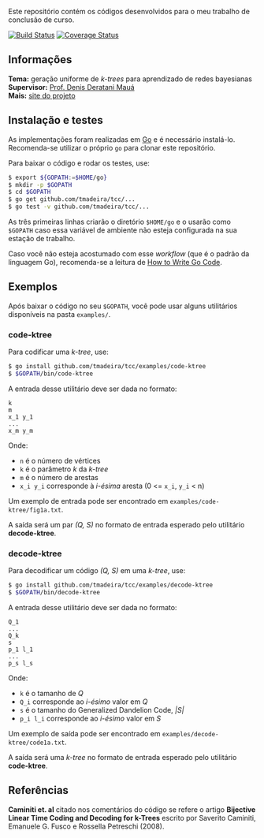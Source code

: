 Este repositório contém os códigos desenvolvidos para o meu trabalho de conclusão de curso.

[![Build Status](https://travis-ci.org/tmadeira/tcc.svg?branch=master)](https://travis-ci.org/tmadeira/tcc)
[![Coverage Status](https://coveralls.io/repos/github/tmadeira/tcc/badge.svg?branch=master)](https://coveralls.io/github/tmadeira/tcc?branch=master)

## Informações ##

**Tema:** geração uniforme de *k-trees* para aprendizado de redes bayesianas  
**Supervisor:** [Prof. Denis Deratani Mauá](http://www.ime.usp.br/~ddm/)  
**Mais:** [site do projeto](https://www.linux.ime.usp.br/~tmadeira/mac0499/)

## Instalação e testes ##

As implementações foram realizadas em [Go](https://golang.org/) e é necessário instalá-lo. Recomenda-se utilizar o próprio `go` para clonar este repositório.

Para baixar o código e rodar os testes, use:

```sh
$ export ${GOPATH:=$HOME/go}
$ mkdir -p $GOPATH
$ cd $GOPATH
$ go get github.com/tmadeira/tcc/...
$ go test -v github.com/tmadeira/tcc/...
```

As três primeiras linhas criarão o diretório `$HOME/go` e o usarão como `$GOPATH` caso essa variável de ambiente não esteja configurada na sua estação de trabalho.

Caso você não esteja acostumado com esse *workflow* (que é o padrão da linguagem Go), recomenda-se a leitura de [How to Write Go Code](https://golang.org/doc/code.html).

## Exemplos ##

Após baixar o código no seu `$GOPATH`, você pode usar alguns utilitários disponíveis na pasta `examples/`.

### code-ktree ###

Para codificar uma *k-tree*, use:

```sh
$ go install github.com/tmadeira/tcc/examples/code-ktree
$ $GOPATH/bin/code-ktree
```

A entrada desse utilitário deve ser dada no formato:

```n
k
m
x_1 y_1
...
x_m y_m
```

Onde:

- `n` é o número de vértices
- `k` é o parâmetro *k* da *k-tree*
- `m` é o número de arestas
- `x_i y_i` corresponde à *i-ésima* aresta (0 <= `x_i`, `y_i` < n)

Um exemplo de entrada pode ser encontrado em `examples/code-ktree/fig1a.txt`.

A saída será um par *(Q, S)* no formato de entrada esperado pelo utilitário **decode-ktree**.

### decode-ktree ###

Para decodificar um código *(Q, S)* em uma *k-tree*, use:

```sh
$ go install github.com/tmadeira/tcc/examples/decode-ktree
$ $GOPATH/bin/decode-ktree
```

A entrada desse utilitário deve ser dada no formato:

```k
Q_1
...
Q_k
s
p_1 l_1
...
p_s l_s
```

Onde:

- `k` é o tamanho de *Q*
- `Q_i` corresponde ao *i-ésimo* valor em *Q*
- `s` é o tamanho do Generalized Dandelion Code, *|S|*
- `p_i l_i` corresponde ao *i-ésimo* valor em *S*

Um exemplo de saída pode ser encontrado em `examples/decode-ktree/code1a.txt`.

A saída será uma *k-tree* no formato de entrada esperado pelo utilitário **code-ktree**.

## Referências ##

**Caminiti et. al** citado nos comentários do código se refere o artigo **Bijective Linear Time Coding and Decoding for k-Trees** escrito por Saverito Caminiti, Emanuele G. Fusco e Rossella Petreschi (2008).
